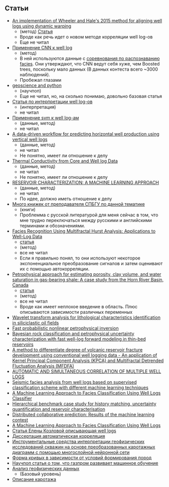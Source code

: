 ## Статьи
- [An implementation of Wheeler and Hale's 2015 method for aligning well logs using dynamic warping](https://github.com/ar4/wheeler_hale_2015)
  - (метод)
   [Статья](https://dspace.library.colostate.edu/bitstream/handle/11124/17145/Wheeler_mines_0052N_10703.pdf?sequence=1)
  - Вроде как речь идет о новом методе корреляции well log-ов
  - Еще не читал
- [Применение CNN к well log](https://yadi.sk/i/5O-6rZZt3NaWGc)
  - (метод)
  - В ней используются данные с [соревнования по распознаванию facies](https://github.com/seg/2016-ml-contest). Они утверждают, что CNN ведут себя хуже, чем Boosted trees, поскольку мало данных (В данных контеста всего ~3000 наблюдений).
  - Пробежал глазами
- [geoscience and python](http://aadm.github.io/2016-02-11-geoscience-and-python.html)
  - (научпоп)
  - Еще не читал, но, на сколько понимаю, довольно базовая статья
- [Статья по интерпретации well log-ов](https://arxiv.org/pdf/1705.03669.pdf)
  - (интерпретация)
  - не читал
- [Применение svm к well log-ам](https://arxiv.org/pdf/1612.00840.pdf)
  - (данные, метод)
  - не читал
- [A data-driven workflow for predicting horizontal well production using vertical well logs](https://arxiv.org/pdf/1705.06556.pdf)
  - (данные, метод)
  - не читал
  - Не понятно, имеет ли отношение к делу
- [Thermal Conductivity from Core and Well log Data](https://arxiv.org/pdf/0806.2399.pdf)
  - (данные, метод)
  - не читал
  - Не понятно, имеет ли отношение к делу
- [RESERVOIR CHARACTERIZATION: A MACHINE LEARNING APPROACH](https://arxiv.org/pdf/1506.05070.pdf)
  - (данные, метод)
  - не читал
  - По идее, должно иметь отношение к делу
- [Много книжек от преподавателя СПБГУ по данной тематике](https://yadi.sk/d/Rt_Pp-df3NaXgv)
  - (книги)
  - Проблемма с русской литературой для меня сейчас в том, что мне трудно переключаться между русскими и английскими терминами и обозначениями.
- [Facies Recognition Using Multifractal Hurst Analysis: Applications to Well-Log Data](https://www.researchgate.net/publication/235765738_Facies_Recognition_Using_Multifractal_Hurst_Analysis_Applications_to_Well-Log_Data)
  - [статья](https://yadi.sk/i/5a-hseXx3Nao9i)
  - (метод)
  - все не читал
  - Если я правильно понял, то они используют некоторое экспоненциальное преобразование сигналов и затем оценивают их с помощью автокорреляции.
- [Petrophysical approach for estimating porosity, clay volume, and water saturation in gas-bearing shale: A case study from the Horn River Basin, Canada](https://www.researchgate.net/publication/311634863_Petrophysical_approach_for_estimating_porosity_clay_volume_and_water_saturation_in_gas-bearing_shale_A_case_study_from_the_Horn_River_Basin_Canada)
  - [статья](https://yadi.sk/i/vf0jE2Qo3NaoEh)
  - (метод)
  - все не читал
  - Вроде как имеет неплохое введение в область. Плюс описываются зависимости различных переменных
- [Wavelet transform analysis for lithological characteristics identification in siliciclastic oil fields](https://yadi.sk/i/F-yjh0I33Nhw5i)
- [Fast probabilistic nonlinear petrophysical inversion](https://yadi.sk/i/lwpn2fIw3Nhwef)
- [Bayesian rock classification and petrophysical uncertainty characterization with fast well-log forward modeling in thin-bed reservoirs](https://yadi.sk/i/_oj0Q3xK3Nhwkh)
- [A method to differentiate degree of volcanic reservoir fracture development using conventional well logging data - An application of Kernel Principal Component Analysis (KPCA) and Multifractal Detrended Fluctuation Analysis (MFDFA)](https://yadi.sk/i/d2VazH5O3Nhwn7)
- [AUTOMATIC AND SIMULTANEOUS CORRELATION OF MULTIPLE WELL LOGS](https://yadi.sk/i/42RkUj963NhwpB)
- [Seismic facies analysis from well logs based on supervised classification scheme with different machine learning techniques](https://yadi.sk/i/TKOkmbQO3Nhwqx)
- [A Machine Learning Approach to Facies Classification Using Well Logs Classifier](https://yadi.sk/i/0m80yZWi3NhwsE)
- [Hierarchical benchmark case study for history matching, uncertainty quantification and reservoir characterisation](https://yadi.sk/i/KzOqoGxo3Nhwsn)
- [Distributed collaborative prediction: Results of the machine learning contest](https://yadi.sk/i/ms1nOh1c3Nhwu7)
- [A Machine Learning Approach to Facies Classification Using Well Logs](https://yadi.sk/i/uIVEPRXO3Nhwv8)
- [Статья Елены Козловой описывающая well logs](https://yadi.sk/d/HiYlotTo3Nhwwx)
- [Диссертация автоматическая корреляция](https://yadi.sk/i/3eNqd_df3NrwsX)
- [Инструментальные средства интерпретации геофизических исследований скважин на основе преобразованных каротажных диаграмм с помощью многослойной нейронной сети](https://yadi.sk/i/wbX-Z3NC3Ntvar)
- [Форма кривых в зависимости от условий формирования пород](https://yadi.sk/i/6KgEi0Pa3NtvcP)
- [Научпоп статья о том, что газпром развивает машинное обучение](https://www.oilandgaseurasia.com/ru/tech_trend/«газпром-нефть»-развивает-технологии-машинного-обучения)
- [Анализ геофизических данных](https://basegroup.ru/community/articles/geophysics)
  - (Базовый уровень)
- [Описание каротажа](https://yadi.sk/i/ybE6asmH3NzrBy)
